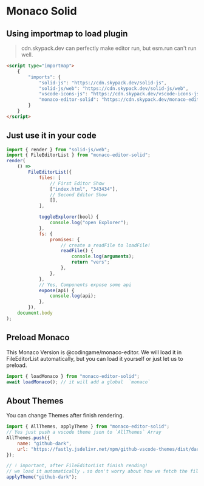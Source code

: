 # Monaco Solid

## Using importmap to load plugin

> cdn.skypack.dev can perfectly make editor run, but esm.run can't run well.

```html
<script type="importmap">
    {
        "imports": {
            "solid-js": "https://cdn.skypack.dev/solid-js",
            "solid-js/web": "https://cdn.skypack.dev/solid-js/web",
            "vscode-icons-js": "https://cdn.skypack.dev/vscode-icons-js",
            "monaco-editor-solid": "https://cdn.skypack.dev/monaco-editor-solid/dist/index.js"
        }
    }
</script>
```

## Just use it in your code

```js
import { render } from "solid-js/web";
import { FileEditorList } from "monaco-editor-solid";
render(
    () =>
        FileEditorList({
            files: [
                // First Editor Show
                ["index.html", "343434"],
                // Second Editor Show
                [],
            ],

            toggleExplorer(bool) {
                console.log("open Explorer");
            },
            fs: {
                promises: {
                    // create a readFile to loadFile!
                    readFile() {
                        console.log(arguments);
                        return "vers";
                    },
                },
            },
            // Yes, Components expose some api
            expose(api) {
                console.log(api);
            },
        }),
    document.body
);
```

## Preload Monaco

This Monaco Version is @codingame/monaco-editor. We will load it in FileEditorList automatically, but you can load it yourself or just let us to preload.

```js
import { loadMonaco } from "monaco-editor-solid";
await loadMonaco(); // it will add a global  `monaco`
```

## About Themes

You can change Themes after finish rendering.

```js
import { AllThemes, applyTheme } from "monaco-editor-solid";
// Yes just push a vscode theme json to `AllThemes` Array
AllThemes.push({
    name: "github-dark",
    url: "https://fastly.jsdelivr.net/npm/github-vscode-themes/dist/dark.json",
});

// ! important, after FileEditorList finish rending!
// we load it automatically ，so don't worry about how we fetch the file and render it!
applyTheme("github-dark");
```
